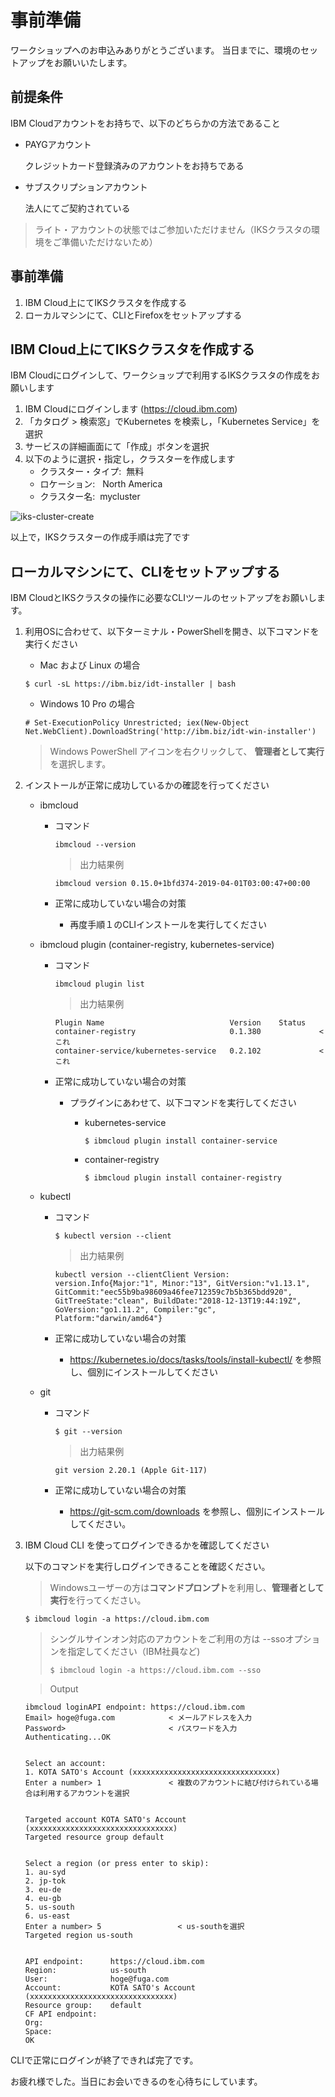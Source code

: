 # 事前準備

ワークショップへのお申込みありがとうございます。
当日までに、環境のセットアップをお願いいたします。


## 前提条件
IBM Cloudアカウントをお持ちで、以下のどちらかの方法であること

  * PAYGアカウント
      
    クレジットカード登録済みのアカウントをお持ちである

  * サブスクリプションアカウント
    
    法人にてご契約されている

  > ライト・アカウントの状態ではご参加いただけません（IKSクラスタの環境をご準備いただけないため）


## 事前準備
1. IBM Cloud上にてIKSクラスタを作成する
2. ローカルマシンにて、CLIとFirefoxをセットアップする


## IBM Cloud上にてIKSクラスタを作成する
IBM Cloudにログインして、ワークショップで利用するIKSクラスタの作成をお願いします

1. IBM Cloudにログインします (https://cloud.ibm.com)
2. 「カタログ > 検索窓」でKubernetes を検索し，「Kubernetes Service」を選択
3. サービスの詳細画面にて「作成」ボタンを選択
4. 以下のように選択・指定し，クラスターを作成します
   * クラスター・タイプ:  無料
   * ロケーション:   North America
   * クラスター名:  mycluster

![iks-cluster-create](img/iks_cluster_create.gif)

以上で，IKSクラスターの作成手順は完了です


## ローカルマシンにて、CLIをセットアップする
IBM CloudとIKSクラスタの操作に必要なCLIツールのセットアップをお願いします。

1. 利用OSに合わせて、以下ターミナル・PowerShellを開き、以下コマンドを実行ください
   * Mac および Linux の場合

    ```
    $ curl -sL https://ibm.biz/idt-installer | bash
    ```

   * Windows 10 Pro の場合

    ```
    # Set-ExecutionPolicy Unrestricted; iex(New-Object Net.WebClient).DownloadString('http://ibm.biz/idt-win-installer')
    ```

    > Windows PowerShell アイコンを右クリックして、 **管理者として実行** を選択します。


2. インストールが正常に成功しているかの確認を行ってください
   * ibmcloud
     * コマンド
       ```
       ibmcloud --version
       ```

       > 出力結果例

       ```
       ibmcloud version 0.15.0+1bfd374-2019-04-01T03:00:47+00:00
       ```

     * 正常に成功していない場合の対策

       * 再度手順１のCLIインストールを実行してください

   * ibmcloud plugin (container-registry, kubernetes-service)

     * コマンド

       ```
       ibmcloud plugin list
       ```

       > 出力結果例

       ```
       Plugin Name                            Version    Status
       container-registry                     0.1.380             < これ 
       container-service/kubernetes-service   0.2.102             < これ 
       ```

     * 正常に成功していない場合の対策

       * プラグインにあわせて、以下コマンドを実行してください
       
         * kubernetes-service
           ```
           $ ibmcloud plugin install container-service
           ```
         * container-registry
           ```
           $ ibmcloud plugin install container-registry
           ```

   * kubectl

     * コマンド

       ```
       $ kubectl version --client
       ```

       > 出力結果例

       ```
       kubectl version --clientClient Version: version.Info{Major:"1", Minor:"13", GitVersion:"v1.13.1", GitCommit:"eec55b9ba98609a46fee712359c7b5b365bdd920", GitTreeState:"clean", BuildDate:"2018-12-13T19:44:19Z", GoVersion:"go1.11.2", Compiler:"gc", Platform:"darwin/amd64"}
       ```

     * 正常に成功していない場合の対策

       * https://kubernetes.io/docs/tasks/tools/install-kubectl/ を参照し、個別にインストールしてください


   * git
     
     * コマンド
     
       ```
       $ git --version
       ```
     
       > 出力結果例
     
       ```
       git version 2.20.1 (Apple Git-117)
       ```
     
     * 正常に成功していない場合の対策
     
       * https://git-scm.com/downloads を参照し、個別にインストールしてください。


3. IBM Cloud CLI を使ってログインできるかを確認してください
   
   以下のコマンドを実行しログインできることを確認ください。

    > Windowsユーザーの方は**コマンドプロンプト**を利用し、**管理者として実行**を行ってください。

    ```
    $ ibmcloud login -a https://cloud.ibm.com
    ```

    > シングルサインオン対応のアカウントをご利用の方は --ssoオプションを指定してください（IBM社員など)
    > 
    > `$ ibmcloud login -a https://cloud.ibm.com --sso`

    > Output

    ```
    ibmcloud loginAPI endpoint: https://cloud.ibm.com
    Email> hoge@fuga.com            < メールアドレスを入力
    Password>                       < パスワードを入力
    Authenticating...OK


    Select an account:
    1. KOTA SATO's Account (xxxxxxxxxxxxxxxxxxxxxxxxxxxxxxxx)
    Enter a number> 1               < 複数のアカウントに結び付けられている場合は利用するアカウントを選択


    Targeted account KOTA SATO's Account (xxxxxxxxxxxxxxxxxxxxxxxxxxxxxxxx)
    Targeted resource group default


    Select a region (or press enter to skip):
    1. au-syd
    2. jp-tok
    3. eu-de
    4. eu-gb
    5. us-south
    6. us-east
    Enter a number> 5                 < us-southを選択
    Targeted region us-south


    API endpoint:      https://cloud.ibm.com
    Region:            us-south
    User:              hoge@fuga.com
    Account:           KOTA SATO's Account (xxxxxxxxxxxxxxxxxxxxxxxxxxxxxxxx)
    Resource group:    default
    CF API endpoint:
    Org:
    Space:
    OK
    ```

CLIで正常にログインが終了できれば完了です。

お疲れ様でした。当日にお会いできるのを心待ちにしています。
